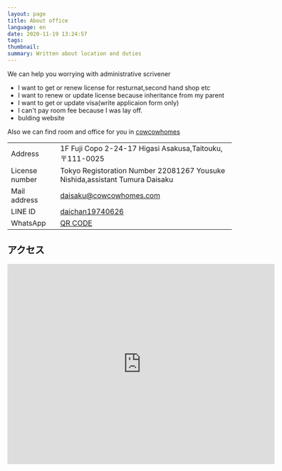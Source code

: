 ```yaml
---
layout: page
title: About office
language: en
date: 2020-11-19 13:24:57
tags:
thumbnail:
summary: Written about location and duties
---
```

We can help you worrying with administrative scrivener

* I want to get or renew license for resturnat,second hand shop etc
* I want to renew or update license because inheritance from my parent
* I want to get or update visa(write applicaion form only)
* I can't pay room fee because I was lay off.
* bulding website

Also we can find room and office for you in [cowcowhomes](https://www.cowcowhomes.com/)

|    |    |
| ---- | ---- |
|  Address |  1F Fuji Copo 2-24-17 Higasi Asakusa,Taitouku,〒111-0025  |
|  License number  |  Tokyo Registoration Number 22081267  Yousuke Nishida,assistant Tumura Daisaku|
|  Mail address  |  [daisaku@cowcowhomes.com](mailto:daisaku@cowcowhomes.com)  |
|  LINE ID  |  [daichan19740626](https://line.me/ti/p/daichan19740626)  |
|  WhatsApp |  [QR CODE](https://wa.me/qr/KLSJ6JJ7Z277L1)  |


## アクセス
<iframe src="https://www.google.com/maps/embed?pb=!1m18!1m12!1m3!1d3239.0648183045996!2d139.79760191526!3d35.724624380184196!2m3!1f0!2f0!3f0!3m2!1i1024!2i768!4f13.1!3m3!1m2!1s0x60188eeef5223ba1%3A0x55c97367f17381df!2z44CSMTExLTAwMjUg5p2x5Lqs6YO95Y-w5p2x5Yy65p2x5rWF6I2J77yS5LiB55uu77yS77yU4oiS77yR77yXIOOBteOBmOOCs-ODvOODnQ!5e0!3m2!1sja!2sjp!4v1548125976549" width="600" height="450" frameborder="0" style="border:0" allowfullscreen="" ></iframe>
